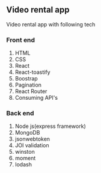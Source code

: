 ## Video rental app
Video rental app with following tech

### Front end
1. HTML
2. CSS
3. React
4. React-toastify
5. Boostrap
6. Pagination
7. React Router
8. Consuming API's

### Back end
1. Node js(express framework)
2. MongoDB
3. jsonwebtoken
4. JOI validation
5. winston
6. moment
7. lodash
